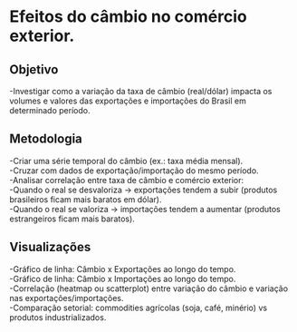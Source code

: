 # Efeitos do câmbio no comércio exterior.

## Objetivo
-Investigar como a variação da taxa de câmbio (real/dólar) impacta os volumes e valores das exportações e importações do Brasil em determinado período.

## Metodologia
-Criar uma série temporal do câmbio (ex.: taxa média mensal). <br>
-Cruzar com dados de exportação/importação do mesmo período. <br>
-Analisar correlação entre taxa de câmbio e comércio exterior: <br>
-Quando o real se desvaloriza → exportações tendem a subir (produtos brasileiros ficam mais baratos em dólar). <br>
-Quando o real se valoriza → importações tendem a aumentar (produtos estrangeiros ficam mais baratos). <br>

## Visualizações 

-Gráfico de linha: Câmbio x Exportações ao longo do tempo. <br>
-Gráfico de linha: Câmbio x Importações ao longo do tempo. <br>
-Correlação (heatmap ou scatterplot) entre variação do câmbio e variação nas exportações/importações. <br>
-Comparação setorial: commodities agrícolas (soja, café, minério) vs produtos industrializados. <br>

